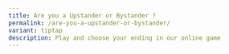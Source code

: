```yaml
---
title: Are you a Upstander or Bystander ?
permalink: /are-you-a-upstander-or-bystander/
variant: tiptap
description: Play and choose your ending in our online game
---
```

